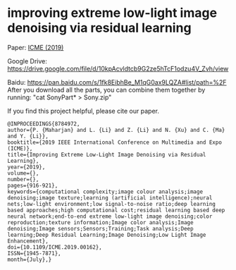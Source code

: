 # improving extreme low-light image denoising via residual learning

Paper: [ICME (2019)](https://ieeexplore.ieee.org/document/8784972)

Google Drive: https://drive.google.com/file/d/10kpAcvldtcb9G2ze5hTcF1odzu4V_Zvh/view

Baidu: https://pan.baidu.com/s/1fk8EibhBe_M1qG0ax9LQZA#list/path=%2F 
After you download all the parts, you can combine them together by running: "cat SonyPart* > Sony.zip"

If you find this project helpful, please cite our paper.

```
@INPROCEEDINGS{8784972,
author={P. {Maharjan} and L. {Li} and Z. {Li} and N. {Xu} and C. {Ma} and Y. {Li}},
booktitle={2019 IEEE International Conference on Multimedia and Expo (ICME)},
title={Improving Extreme Low-Light Image Denoising via Residual Learning},
year={2019},
volume={},
number={},
pages={916-921},
keywords={computational complexity;image colour analysis;image denoising;image texture;learning (artificial intelligence);neural nets;low-light environment;low signal-to-noise ratio;deep learning based approaches;high computational cost;residual learning based deep neural network;end-to-end extreme low-light image denoising;color reproduction;texture information;Image color analysis;Image denoising;Image sensors;Sensors;Training;Task analysis;Deep learning;Deep Residual Learning;Image Denoising;Low Light Image Enhancement},
doi={10.1109/ICME.2019.00162},
ISSN={1945-7871},
month={July},}
```
